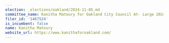 ```yaml
---
election: _elections/oakland/2024-11-05.md
committee_name: Kanitha Matoury for Oakland City Council At- Large 2024
filer_id: '1467524'
is_incumbent: false
name: Kanitha Matoury
website_url: https://www.kanithaforoakland.com/
---
```

